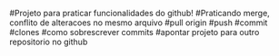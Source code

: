 #Projeto para praticar funcionalidades do github!
#Praticando merge, conflito de alteracoes no mesmo arquivo
#pull origin
#push
#commit
#clones
#como sobrescrever commits
#apontar projeto para outro repositorio no github
